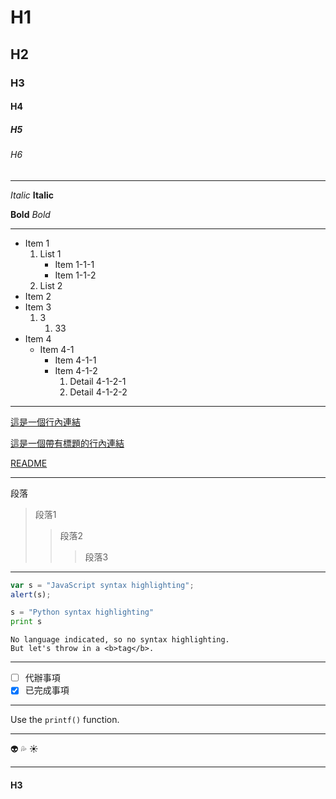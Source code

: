 ﻿# H1
## H2
### H3
#### H4
##### H5
###### H6

***
*Italic* **Italic**

**Bold** *Bold*
***
* Item 1
  1. List 1
      * Item 1-1-1
      * Item 1-1-2
  2. List 2
* Item 2
* Item 3
  1. 3
      1. 33
* Item 4
  * Item 4-1
    * Item 4-1-1
    * Item 4-1-2
      1. Detail 4-1-2-1
      2. Detail 4-1-2-2
***
[這是一個行內連結](https://www.google.com)

[這是一個帶有標題的行內連結](https://www.google.com "Google's Homepage")

[README](README.md)

[這段文字連到參考項目]: http://www.reddit.com
***
段落
> 段落1
>> 段落2
>>> 段落3
***
```javascript
var s = "JavaScript syntax highlighting";
alert(s);
```
```python
s = "Python syntax highlighting"
print s
```
```
No language indicated, so no syntax highlighting.
But let's throw in a <b>tag</b>.
```
***
- [ ] 代辦事項
- [x] 已完成事項
***
Use the `printf()` function.
***
:alien:
:sweat_drops:
:sunny:
***
#### H3

